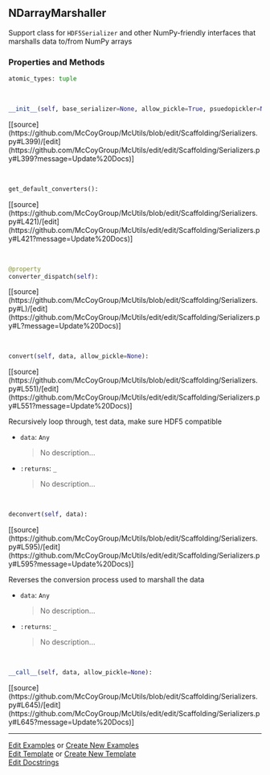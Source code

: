 ## <a id="McUtils.Scaffolding.Serializers.NDarrayMarshaller">NDarrayMarshaller</a>
Support class for `HDF5Serializer` and other
NumPy-friendly interfaces that marshalls data
to/from NumPy arrays

### Properties and Methods
```python
atomic_types: tuple
```
<a id="McUtils.Scaffolding.Serializers.NDarrayMarshaller.__init__" class="docs-object-method">&nbsp;</a> 
```python
__init__(self, base_serializer=None, allow_pickle=True, psuedopickler=None, allow_records=False, all_dicts=False, converters=None): 
```
<div class="docs-source-link" markdown="1">
[[source](https://github.com/McCoyGroup/McUtils/blob/edit/Scaffolding/Serializers.py#L399)/[edit](https://github.com/McCoyGroup/McUtils/edit/edit/Scaffolding/Serializers.py#L399?message=Update%20Docs)]
</div>

<a id="McUtils.Scaffolding.Serializers.NDarrayMarshaller.get_default_converters" class="docs-object-method">&nbsp;</a> 
```python
get_default_converters(): 
```
<div class="docs-source-link" markdown="1">
[[source](https://github.com/McCoyGroup/McUtils/blob/edit/Scaffolding/Serializers.py#L421)/[edit](https://github.com/McCoyGroup/McUtils/edit/edit/Scaffolding/Serializers.py#L421?message=Update%20Docs)]
</div>

<a id="McUtils.Scaffolding.Serializers.NDarrayMarshaller.converter_dispatch" class="docs-object-method">&nbsp;</a> 
```python
@property
converter_dispatch(self): 
```
<div class="docs-source-link" markdown="1">
[[source](https://github.com/McCoyGroup/McUtils/blob/edit/Scaffolding/Serializers.py#L)/[edit](https://github.com/McCoyGroup/McUtils/edit/edit/Scaffolding/Serializers.py#L?message=Update%20Docs)]
</div>

<a id="McUtils.Scaffolding.Serializers.NDarrayMarshaller.convert" class="docs-object-method">&nbsp;</a> 
```python
convert(self, data, allow_pickle=None): 
```
<div class="docs-source-link" markdown="1">
[[source](https://github.com/McCoyGroup/McUtils/blob/edit/Scaffolding/Serializers.py#L551)/[edit](https://github.com/McCoyGroup/McUtils/edit/edit/Scaffolding/Serializers.py#L551?message=Update%20Docs)]
</div>

Recursively loop through, test data, make sure HDF5 compatible
- `data`: `Any`
    >No description...
- `:returns`: `_`
    >No description...

<a id="McUtils.Scaffolding.Serializers.NDarrayMarshaller.deconvert" class="docs-object-method">&nbsp;</a> 
```python
deconvert(self, data): 
```
<div class="docs-source-link" markdown="1">
[[source](https://github.com/McCoyGroup/McUtils/blob/edit/Scaffolding/Serializers.py#L595)/[edit](https://github.com/McCoyGroup/McUtils/edit/edit/Scaffolding/Serializers.py#L595?message=Update%20Docs)]
</div>

Reverses the conversion process
        used to marshall the data
- `data`: `Any`
    >No description...
- `:returns`: `_`
    >No description...

<a id="McUtils.Scaffolding.Serializers.NDarrayMarshaller.__call__" class="docs-object-method">&nbsp;</a> 
```python
__call__(self, data, allow_pickle=None): 
```
<div class="docs-source-link" markdown="1">
[[source](https://github.com/McCoyGroup/McUtils/blob/edit/Scaffolding/Serializers.py#L645)/[edit](https://github.com/McCoyGroup/McUtils/edit/edit/Scaffolding/Serializers.py#L645?message=Update%20Docs)]
</div>





___

[Edit Examples](https://github.com/McCoyGroup/McUtils/edit/edit/ci/examples/McUtils/Scaffolding/Serializers/NDarrayMarshaller.md) or 
[Create New Examples](https://github.com/McCoyGroup/McUtils/new/edit/?filename=ci/examples/McUtils/Scaffolding/Serializers/NDarrayMarshaller.md) <br/>
[Edit Template](https://github.com/McCoyGroup/McUtils/edit/edit/ci/docs/McUtils/Scaffolding/Serializers/NDarrayMarshaller.md) or 
[Create New Template](https://github.com/McCoyGroup/McUtils/new/edit/?filename=ci/docs/templates/McUtils/Scaffolding/Serializers/NDarrayMarshaller.md) <br/>
[Edit Docstrings](https://github.com/McCoyGroup/McUtils/edit/edit/McUtils/Scaffolding/Serializers.py?message=Update%20Docs)